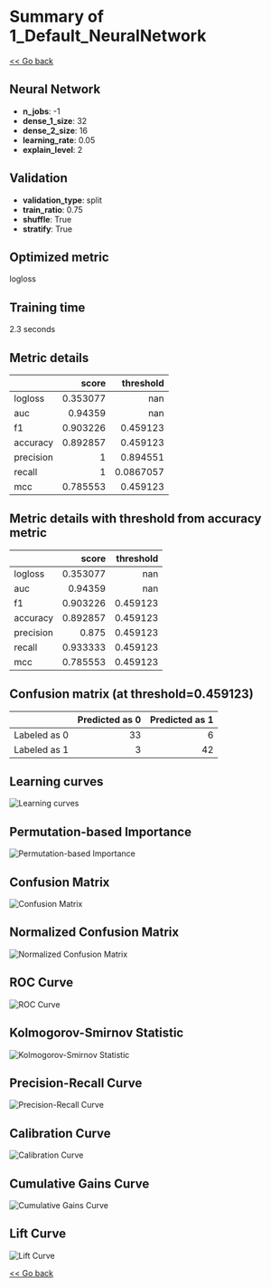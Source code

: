 # Summary of 1_Default_NeuralNetwork

[<< Go back](../README.md)


## Neural Network
- **n_jobs**: -1
- **dense_1_size**: 32
- **dense_2_size**: 16
- **learning_rate**: 0.05
- **explain_level**: 2

## Validation
 - **validation_type**: split
 - **train_ratio**: 0.75
 - **shuffle**: True
 - **stratify**: True

## Optimized metric
logloss

## Training time

2.3 seconds

## Metric details
|           |    score |   threshold |
|:----------|---------:|------------:|
| logloss   | 0.353077 | nan         |
| auc       | 0.94359  | nan         |
| f1        | 0.903226 |   0.459123  |
| accuracy  | 0.892857 |   0.459123  |
| precision | 1        |   0.894551  |
| recall    | 1        |   0.0867057 |
| mcc       | 0.785553 |   0.459123  |


## Metric details with threshold from accuracy metric
|           |    score |   threshold |
|:----------|---------:|------------:|
| logloss   | 0.353077 |  nan        |
| auc       | 0.94359  |  nan        |
| f1        | 0.903226 |    0.459123 |
| accuracy  | 0.892857 |    0.459123 |
| precision | 0.875    |    0.459123 |
| recall    | 0.933333 |    0.459123 |
| mcc       | 0.785553 |    0.459123 |


## Confusion matrix (at threshold=0.459123)
|              |   Predicted as 0 |   Predicted as 1 |
|:-------------|-----------------:|-----------------:|
| Labeled as 0 |               33 |                6 |
| Labeled as 1 |                3 |               42 |

## Learning curves
![Learning curves](learning_curves.png)

## Permutation-based Importance
![Permutation-based Importance](permutation_importance.png)
## Confusion Matrix

![Confusion Matrix](confusion_matrix.png)


## Normalized Confusion Matrix

![Normalized Confusion Matrix](confusion_matrix_normalized.png)


## ROC Curve

![ROC Curve](roc_curve.png)


## Kolmogorov-Smirnov Statistic

![Kolmogorov-Smirnov Statistic](ks_statistic.png)


## Precision-Recall Curve

![Precision-Recall Curve](precision_recall_curve.png)


## Calibration Curve

![Calibration Curve](calibration_curve_curve.png)


## Cumulative Gains Curve

![Cumulative Gains Curve](cumulative_gains_curve.png)


## Lift Curve

![Lift Curve](lift_curve.png)



[<< Go back](../README.md)
